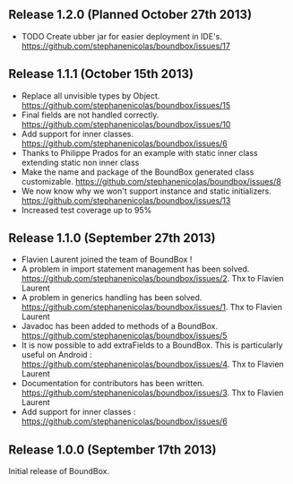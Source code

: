 ## Release 1.2.0 (Planned October 27th 2013)
* TODO Create ubber jar for easier deployment in IDE's. https://github.com/stephanenicolas/boundbox/issues/17

## Release 1.1.1 (October 15th 2013)
* Replace all unvisible types by Object. https://github.com/stephanenicolas/boundbox/issues/15
* Final fields are not handled correctly. https://github.com/stephanenicolas/boundbox/issues/10
* Add support for inner classes. https://github.com/stephanenicolas/boundbox/issues/6
* Thanks to Philippe Prados for an example with static inner class extending static non inner class
* Make the name and package of the BoundBox generated class customizable. https://github.com/stephanenicolas/boundbox/issues/8
* We now know why we won't support instance and static initializers. https://github.com/stephanenicolas/boundbox/issues/13
* Increased test coverage up to 95%

## Release 1.1.0 (September 27th 2013)
* Flavien Laurent joined the team of BoundBox !
* A problem in import statement management has been solved. https://github.com/stephanenicolas/boundbox/issues/2. Thx to Flavien Laurent
* A problem in generics handling has been solved. https://github.com/stephanenicolas/boundbox/issues/1. Thx to Flavien Laurent
* Javadoc has been added to methods of a BoundBox. https://github.com/stephanenicolas/boundbox/issues/5
* It is now possible to add extraFields to a BoundBox. This is particularly useful on Android : https://github.com/stephanenicolas/boundbox/issues/4. Thx to Flavien Laurent
* Documentation for contributors has been written. https://github.com/stephanenicolas/boundbox/issues/3. Thx to Flavien Laurent
* Add support for inner classes : https://github.com/stephanenicolas/boundbox/issues/6

## Release 1.0.0 (September 17th 2013)
Initial release of BoundBox.

